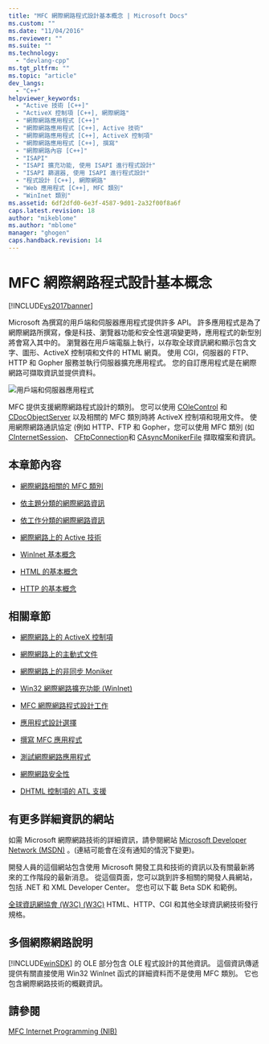 ```yaml
---
title: "MFC 網際網路程式設計基本概念 | Microsoft Docs"
ms.custom: ""
ms.date: "11/04/2016"
ms.reviewer: ""
ms.suite: ""
ms.technology: 
  - "devlang-cpp"
ms.tgt_pltfrm: ""
ms.topic: "article"
dev_langs: 
  - "C++"
helpviewer_keywords: 
  - "Active 技術 [C++]"
  - "ActiveX 控制項 [C++], 網際網路"
  - "網際網路應用程式 [C++]"
  - "網際網路應用程式 [C++], Active 技術"
  - "網際網路應用程式 [C++], ActiveX 控制項"
  - "網際網路應用程式 [C++], 撰寫"
  - "網際網路內容 [C++]"
  - "ISAPI"
  - "ISAPI 擴充功能, 使用 ISAPI 進行程式設計"
  - "ISAPI 篩選器, 使用 ISAPI 進行程式設計"
  - "程式設計 [C++], 網際網路"
  - "Web 應用程式 [C++], MFC 類別"
  - "WinInet 類別"
ms.assetid: 6df2dfd0-6e3f-4587-9d01-2a32f00f8a6f
caps.latest.revision: 18
author: "mikeblome"
ms.author: "mblome"
manager: "ghogen"
caps.handback.revision: 14
---
```

# MFC 網際網路程式設計基本概念
[!INCLUDE[vs2017banner](../assembler/inline/includes/vs2017banner.md)]

Microsoft 為撰寫的用戶端和伺服器應用程式提供許多 API。  許多應用程式是為了網際網路所撰寫，像是科技、瀏覽器功能和安全性選項變更時，應用程式的新型別將會寫入其中的。  瀏覽器在用戶端電腦上執行，以存取全球資訊網和顯示包含文字、圖形、ActiveX 控制項和文件的 HTML 網頁。  使用 CGI，伺服器的 FTP、HTTP 和 Gopher 服務並執行伺服器擴充應用程式。  您的自訂應用程式是在網際網路可擷取資訊並提供資料。  
  
 ![用戶端和伺服器應用程式](../mfc/media/vc38bq1.png "vc38BQ1")  
  
 MFC 提供支援網際網路程式設計的類別。  您可以使用 [COleControl](../mfc/reference/colecontrol-class.md) 和 [CDocObjectServer](../mfc/reference/cdocobjectserver-class.md) 以及相關的 MFC 類別時將 ActiveX 控制項和現用文件。  使用網際網路通訊協定 \(例如 HTTP、FTP 和 Gopher，您可以使用 MFC 類別 \(如 [CInternetSession](../mfc/reference/cinternetsession-class.md)、 [CFtpConnection](../mfc/reference/cftpconnection-class.md)和 [CAsyncMonikerFile](../mfc/reference/casyncmonikerfile-class.md) 擷取檔案和資訊。  
  
## 本章節內容  
  
-   [網際網路相關的 MFC 類別](../mfc/internet-related-mfc-classes.md)  
  
-   [依主題分類的網際網路資訊](../mfc/internet-information-by-topic.md)  
  
-   [依工作分類的網際網路資訊](../mfc/internet-information-by-task.md)  
  
-   [網際網路上的 Active 技術](../mfc/active-technology-on-the-internet.md)  
  
-   [WinInet 基本概念](../mfc/wininet-basics.md)  
  
-   [HTML 的基本概念](../mfc/html-basics.md)  
  
-   [HTTP 的基本概念](../mfc/http-basics.md)  
  
## 相關章節  
  
-   [網際網路上的 ActiveX 控制項](../mfc/activex-controls-on-the-internet.md)  
  
-   [網際網路上的主動式文件](../mfc/active-documents-on-the-internet.md)  
  
-   [網際網路上的非同步 Moniker](../mfc/asynchronous-monikers-on-the-internet.md)  
  
-   [Win32 網際網路擴充功能 \(WinInet\)](../mfc/win32-internet-extensions-wininet.md)  
  
-   [MFC 網際網路程式設計工作](../mfc/mfc-internet-programming-tasks.md)  
  
-   [應用程式設計選擇](../mfc/application-design-choices.md)  
  
-   [撰寫 MFC 應用程式](../mfc/writing-mfc-applications.md)  
  
-   [測試網際網路應用程式](../mfc/testing-internet-applications.md)  
  
-   [網際網路安全性](../mfc/internet-security-cpp.md)  
  
-   [DHTML 控制項的 ATL 支援](../atl/atl-support-for-dhtml-controls.md)  
  
##  <a name="_core_web_sites_for_more_information"></a> 有更多詳細資訊的網站  
 如需 Microsoft 網際網路技術的詳細資訊，請參閱網站 [Microsoft Developer Network \(MSDN\)](http://go.microsoft.com/fwlink/?LinkID=56322) 。\(連結可能會在沒有通知的情況下變更\)。  
  
 開發人員的這個網站包含使用 Microsoft 開發工具和技術的資訊以及有關最新將來的工作階段的最新消息。  從這個頁面，您可以跳到許多相關的開發人員網站，包括 .NET 和 XML Developer Center。  您也可以下載 Beta SDK 和範例。  
  
 [全球資訊網協會 \(W3C\) \(W3C\)](http://go.microsoft.com/fwlink/?LinkID=37125) HTML、HTTP、CGI 和其他全球資訊網技術發行規格。  
  
##  <a name="_core_more_internet_help"></a> 多個網際網路說明  
 [!INCLUDE[winSDK](../atl/includes/winsdk_md.md)] 的 OLE 部分包含 OLE 程式設計的其他資訊。  這個資訊傳遞提供有關直接使用 Win32 WinInet 函式的詳細資料而不是使用 MFC 類別。  它也包含網際網路技術的概觀資訊。  
  
## 請參閱  
 [MFC Internet Programming \(NIB\)](http://msdn.microsoft.com/zh-tw/0f7a1f3a-385b-4d56-a55b-0d766840c58a)